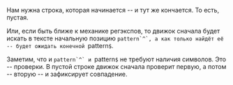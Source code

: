 
Нам нужна строка, которая начинается -- и тут же кончается. То есть, пустая.

Или, если быть ближе к механике регэкспов, то движок сначала будет искать в тексте начальную позицию ``pattern`^`, а как только найдёт её -- будет ожидать конечной ``pattern`$`.

Заметим, что и ``pattern`^` и ``pattern`$` не требуют наличия символов. Это -- проверки. В пустой строке движок сначала проверит первую, а потом -- вторую -- и зафиксирует совпадение.